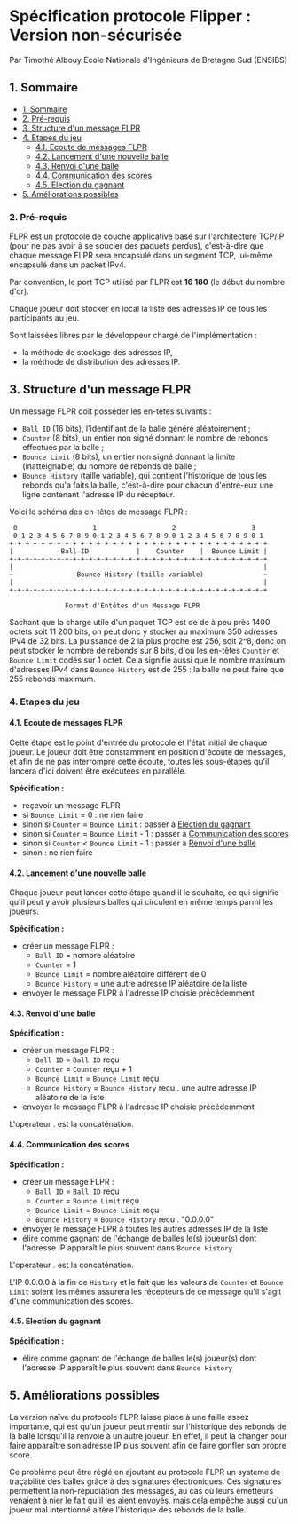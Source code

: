 # Spécification protocole Flipper : Version non-sécurisée

Par Timothé Albouy
Ecole Nationale d'Ingénieurs de Bretagne Sud (ENSIBS)

## 1. Sommaire

- [1. Sommaire][1]
- [2. Pré-requis][2]
- [3. Structure d'un message FLPR][3]
- [4. Etapes du jeu][4]
  - [4.1. Ecoute de messages FLPR][4.1]
  - [4.2. Lancement d'une nouvelle balle][4.2]
  - [4.3. Renvoi d'une balle][4.3]
  - [4.4. Communication des scores][4.4]
  - [4.5. Election du gagnant][4.5]
- [5. Améliorations possibles][5]

### 2. Pré-requis

FLPR est un protocole de couche applicative basé sur l'architecture TCP/IP (pour ne pas avoir à se soucier des paquets perdus), c'est-à-dire que chaque message FLPR sera encapsulé dans un segment TCP, lui-même encapsulé dans un packet IPv4.

Par convention, le port TCP utilisé par FLPR est **16 180** (le début du nombre d'or).

Chaque joueur doit stocker en local la liste des adresses IP de tous les participants au jeu.

Sont laissées libres par le développeur chargé de l'implémentation :
- la méthode de stockage des adresses IP,
- la méthode de distribution des adresses IP.

## 3. Structure d'un message FLPR

Un message FLPR doit posséder les en-têtes suivants :
- `Ball ID` (16 bits), l'identifiant de la balle généré aléatoirement ;
- `Counter` (8 bits), un entier non signé donnant le nombre de rebonds effectués par la balle ;
- `Bounce Limit` (8 bits), un entier non signé donnant la limite (inatteignable) du nombre de rebonds de balle ;
- `Bounce History` (taille variable), qui contient l'historique de tous les rebonds qu'a faits la balle, c'est-à-dire pour chacun d'entre-eux une ligne contenant l'adresse IP du récepteur.

Voici le schéma des en-têtes de message FLPR :

     0                   1                   2                   3
     0 1 2 3 4 5 6 7 8 9 0 1 2 3 4 5 6 7 8 9 0 1 2 3 4 5 6 7 8 9 0 1
    +-+-+-+-+-+-+-+-+-+-+-+-+-+-+-+-+-+-+-+-+-+-+-+-+-+-+-+-+-+-+-+-+
    |            Ball ID            |    Counter    |  Bounce Limit |
    +-+-+-+-+-+-+-+-+-+-+-+-+-+-+-+-+-+-+-+-+-+-+-+-+-+-+-+-+-+-+-+-+
    |                                                               |
    ~                Bounce History (taille variable)               ~
    |                                                               |
    +-+-+-+-+-+-+-+-+-+-+-+-+-+-+-+-+-+-+-+-+-+-+-+-+-+-+-+-+-+-+-+-+
    
                  Format d'Entêtes d'un Message FLPR

Sachant que la charge utile d'un paquet TCP est de de à peu près 1400 octets soit 11 200 bits, on peut donc y stocker au maximum 350 adresses IPv4 de 32 bits. La puissance de 2 la plus proche est 256, soit 2^8, donc on peut stocker le nombre de rebonds sur 8 bits, d'où les en-têtes `Counter` et `Bounce Limit` codés sur 1 octet. Cela signifie aussi que le nombre maximum d'adresses IPv4 dans `Bounce History` est de 255 : la balle ne peut faire que 255 rebonds maximum.

### 4. Etapes du jeu

#### 4.1. Ecoute de messages FLPR

Cette étape est le point d'entrée du protocole et l'état initial de chaque joueur. Le joueur doit être constamment en position d'écoute de messages, et afin de ne pas interrompre cette écoute, toutes les sous-étapes qu'il lancera d'ici doivent être exécutées en parallèle.

**Spécification :**
- reçevoir un message FLPR
- si `Bounce Limit` = 0 : ne rien faire
- sinon si `Counter` = `Bounce Limit` : passer à [Election du gagnant][4.5]
- sinon si `Counter` = `Bounce Limit` - 1 : passer à [Communication des scores][4.4]
- sinon si `Counter` < `Bounce Limit` - 1 : passer à [Renvoi d'une balle][4.3]
- sinon : ne rien faire

#### 4.2. Lancement d'une nouvelle balle

Chaque joueur peut lancer cette étape quand il le souhaite, ce qui signifie qu'il peut y avoir plusieurs balles qui circulent en même temps parmi les joueurs.

**Spécification :**
- créer un message FLPR :
  - `Ball ID` = nombre aléatoire
  - `Counter` = 1
  - `Bounce Limit` = nombre aléatoire différent de 0
  - `Bounce History` = une autre adresse IP aléatoire de la liste
- envoyer le message FLPR à l'adresse IP choisie précédemment

#### 4.3. Renvoi d'une balle

**Spécification :**
- créer un message FLPR :
  - `Ball ID` = `Ball ID` reçu
  - `Counter` = `Counter` reçu + 1
  - `Bounce Limit` = `Bounce Limit` reçu
  - `Bounce History` = `Bounce History` recu . une autre adresse IP aléatoire de la liste
- envoyer le message FLPR à l'adresse IP choisie précédemment

L'opérateur . est la concaténation.

#### 4.4. Communication des scores

**Spécification :**
- créer un message FLPR :
  - `Ball ID` = `Ball ID` reçu
  - `Counter` = `Bounce Limit` reçu
  - `Bounce Limit` = `Bounce Limit` reçu
  - `Bounce History` = `Bounce History` recu . "0.0.0.0"
- envoyer le message FLPR à toutes les autres adresses IP de la liste
- élire comme gagnant de l'échange de balles le(s) joueur(s) dont l'adresse IP apparaît le plus souvent dans `Bounce History`

L'opérateur . est la concaténation.

L'IP 0.0.0.0 à la fin de `History` et le fait que les valeurs de `Counter` et `Bounce Limit` soient les mêmes assurera les récepteurs de ce message qu'il s'agit d'une communication des scores.

#### 4.5. Election du gagnant

**Spécification :**
- élire comme gagnant de l'échange de balles le(s) joueur(s) dont l'adresse IP apparaît le plus souvent dans `Bounce History`

## 5. Améliorations possibles

La version naïve du protocole FLPR laisse place à une faille assez importante, qui est qu'un joueur peut mentir sur l'historique des rebonds de la balle lorsqu'il la renvoie à un autre joueur. En effet, il peut la changer pour faire apparaître son adresse IP plus souvent afin de faire gonfler son propre score.

Ce problème peut être réglé en ajoutant au protocole FLPR un système de traçabilité des balles grâce à des signatures électroniques. Ces signatures permettent la non-répudiation des messages, au cas où leurs émetteurs venaient à nier le fait qu'il les aient envoyés, mais cela empêche aussi qu'un joueur mal intentionné altère l'historique des rebonds de la balle.


[1]: #1-sommaire
[2]: #2-pré-requis
[3]: #3-structure-dun-message-flpr
[4]: #4-etapes-du-jeu
[4.1]: #41-ecoute-de-messages-flpr
[4.2]: #42-lancement-dune-nouvelle-balle
[4.3]: #43-renvoi-dune-balle
[4.4]: #44-communication-des-scores
[4.5]: #45-election-du-gagnant
[5]: #5-améliorations-possibles